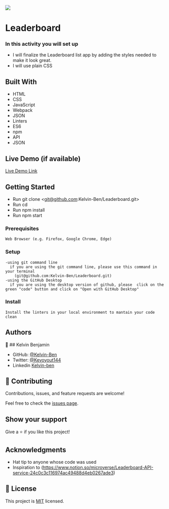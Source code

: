 ![](https://img.shields.io/badge/Microverse-blueviolet)

# Leaderboard

### In this activity you will set up
- I will finalize the Leaderboard list app by adding the styles needed to make it look great.
- I will use plain CSS
## Built With

- HTML
- CSS
- JavaScript
- Webpack
- JSON
- Linters
- ES6
- npm
- API
- JSON

## Live Demo (if available)

[Live Demo Link](https://www.linkedin.com/in/kelvin-ben-323043173/)



## Getting Started

- Run git clone <git@github.com:Kelvin-Ben/Leaderboard.git>
- Run cd <Leaderboard>
- Run npm install
- Run npm start


### Prerequisites
    Web Browser (e.g. Firefox, Google Chrome, Edge)

### Setup
    -using git command line
      if you are using the git command line, please use this command in your terminal
        (git@github.com:Kelvin-Ben/Leaderboard.git)
    -using the GitHub Desktop
      if you are using the desktop version of github, please  click on the green "code" button and click on "Open with GitHub Desktop" 


### Install
    Install the linters in your local environment to mantain your code clean 

## Authors

👤 ## Kelvin Benjamin

- GitHub: [@Kelvin-Ben](https://github.com/Kelvin-Ben)
- Twitter: [@Kevoyout144](https://twitter.com/kevoyout144)
- Linkedin [Kelvin-ben](https://www.linkedin.com/in/kelvin-ben-323043173/)


## 🤝 Contributing

Contributions, issues, and feature requests are welcome!

Feel free to check the [issues page](../../issues/).

## Show your support

Give a ⭐️ if you like this project!

## Acknowledgments

- Hat tip to anyone whose code was used
- Inspiration to (https://www.notion.so/microverse/Leaderboard-API-service-24c0c3c116974ac49488d4eb0267ade3)



## 📝 License

This project is [MIT](./LICENSE) licensed.
